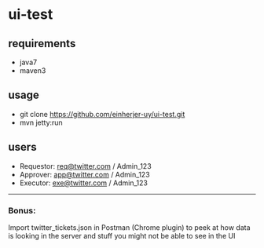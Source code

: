 ui-test
=======

requirements
------------
- java7
- maven3

usage
-----
- git clone https://github.com/einherjer-uy/ui-test.git
- mvn jetty:run

users
-----
- Requestor: req@twitter.com / Admin_123
- Approver: app@twitter.com / Admin_123
- Executor: exe@twitter.com / Admin_123

---

<h3>Bonus:</h3> Import twitter_tickets.json in Postman (Chrome plugin) to peek at how data is looking in the server and stuff you might not be able to see in the UI
